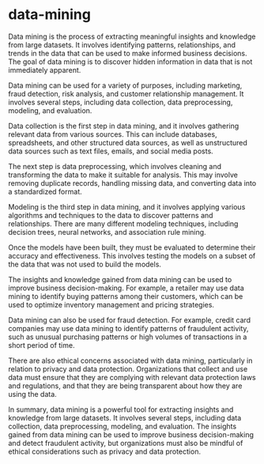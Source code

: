 # data-mining

Data mining is the process of extracting meaningful insights and knowledge from large datasets. It involves identifying patterns, relationships, and trends in the data that can be used to make informed business decisions. The goal of data mining is to discover hidden information in data that is not immediately apparent.

Data mining can be used for a variety of purposes, including marketing, fraud detection, risk analysis, and customer relationship management. It involves several steps, including data collection, data preprocessing, modeling, and evaluation.

Data collection is the first step in data mining, and it involves gathering relevant data from various sources. This can include databases, spreadsheets, and other structured data sources, as well as unstructured data sources such as text files, emails, and social media posts.

The next step is data preprocessing, which involves cleaning and transforming the data to make it suitable for analysis. This may involve removing duplicate records, handling missing data, and converting data into a standardized format.

Modeling is the third step in data mining, and it involves applying various algorithms and techniques to the data to discover patterns and relationships. There are many different modeling techniques, including decision trees, neural networks, and association rule mining.

Once the models have been built, they must be evaluated to determine their accuracy and effectiveness. This involves testing the models on a subset of the data that was not used to build the models.

The insights and knowledge gained from data mining can be used to improve business decision-making. For example, a retailer may use data mining to identify buying patterns among their customers, which can be used to optimize inventory management and pricing strategies.

Data mining can also be used for fraud detection. For example, credit card companies may use data mining to identify patterns of fraudulent activity, such as unusual purchasing patterns or high volumes of transactions in a short period of time.

There are also ethical concerns associated with data mining, particularly in relation to privacy and data protection. Organizations that collect and use data must ensure that they are complying with relevant data protection laws and regulations, and that they are being transparent about how they are using the data.

In summary, data mining is a powerful tool for extracting insights and knowledge from large datasets. It involves several steps, including data collection, data preprocessing, modeling, and evaluation. The insights gained from data mining can be used to improve business decision-making and detect fraudulent activity, but organizations must also be mindful of ethical considerations such as privacy and data protection.
